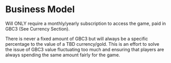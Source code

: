 # Business Model

Will ONLY require a monthly/yearly subscription to access the game, paid in GBC3 (See Currency Section).

There is never a fixed amount of GBC3 but will always be a specific percentage to the value of a TBD currency/gold.
This is an effort to solve the issue of GBC3 value fluctuating too much and ensuring that players are always spending the same amount
fairly for the game.

